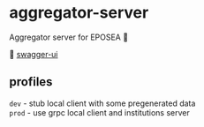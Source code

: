 # aggregator-server
Aggregator server for EPOSEA 🎠

🐸 [swagger-ui](http://liv.rs/aggregator/swagger-ui?contextPath=/aggregator)

## profiles
`dev` - stub local client with some pregenerated data  
`prod` - use grpc local client and institutions server
